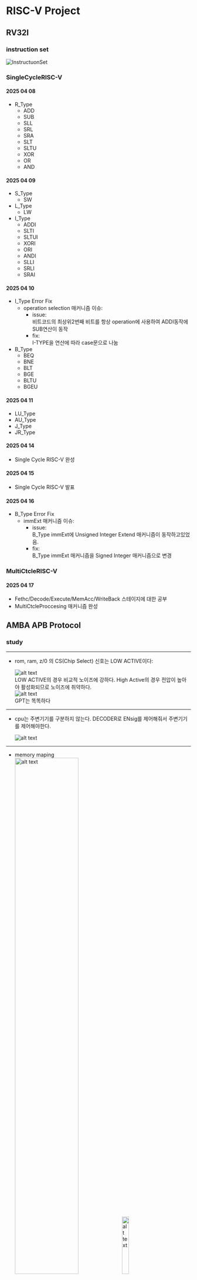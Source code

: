 # RISC-V Project

## RV32I

### instruction set

![InstructuonSet](./RV32I-1.png) 

### SingleCycleRISC-V

#### 2025 04 08

- R_Type  
  - ADD  
  - SUB  
  - SLL  
  - SRL  
  - SRA  
  - SLT  
  - SLTU  
  - XOR  
  - OR  
  - AND  

#### 2025 04 09

- S_Type  
  - SW  
- L_Type  
  - LW  
- I_Type  
  - ADDI  
  - SLTI  
  - SLTUI  
  - XORI  
  - ORI  
  - ANDI  
  - SLLI  
  - SRLI  
  - SRAI  

#### 2025 04 10

- I_Type Error Fix  
  - operation selection 매커니즘 이슈:  
    - issue:  
      비트코드의 최상위2번째 비트를 항상 operation에 사용하여 ADDI동작에 SUB연산이 동작 
    - fix:  
      I-TYPE을 연산에 따라 case문으로 나눔  
- B_Type  
  - BEQ  
  - BNE  
  - BLT  
  - BGE  
  - BLTU  
  - BGEU  

#### 2025 04 11

- LU_Type
- AU_Type
- J_Type
- JR_Type

#### 2025 04 14

- Single Cycle RISC-V 완성 

#### 2025 04 15

- Single Cycle RISC-V 발표 

#### 2025 04 16

- B_Type Error Fix
  - immExt 매커니즘 이슈:
    - issue:  
    B_Type immExt에 Unsigned Integer Extend 매커니즘이 동작하고있었음.
    - fix:  
    B_Type immExt 매커니즘을 Signed Integer 매커니즘으로 변경

### MultiCtcleRISC-V

#### 2025 04 17

- Fethc/Decode/Execute/MemAcc/WriteBack 스테이지에 대한 공부
- MultiCtcleProccesing 매커니즘 완성

## AMBA APB Protocol

### study

----------

- rom, ram, z/0 의 CS(Chip Select) 신호는 LOW ACTIVE이다:

    ![alt text](addr_map.png)  
  LOW ACTIVE의 경우 비교적 노이즈에 강하다. High Active의 경우 전압이 높아야 활성화되므로 노이즈에 취약하다.  
  ![alt text](image-2.png)  
  GPT는 똑똑하다

----------

- cpu는 주변기기를 구분하지 않는다. DECODER로 ENsig를 제어해줘서 주변기기를 제어해야한다.

  ![alt text](image-8.png)

----------

- memory maping  
  <img src="image.png" alt="alt text" style="width:60%;">
  <img src="image-1.png" alt="alt text" style="width:20%;">  

----------

- APB state  
  ![alt text](image-6.png)  
  - write  
    - T0: Idle, T1: Setup, T2: Acces(slave ready send), T3: Idle  
      ![alt text](image-3.png)  
      - T0: Idle, T1: Setup, T2: Acces(slave ready not send), T4: Acces(slave ready send), T5: Idle  
      ![alt text](image-4.png)  
    - read  
      - T0: Idle, T1: Setup, T2: Acces(slave ready send), T3: Idle  
      ![alt text](image-5.png)  
      - T0: Idle, T1: Setup, T2: Acces(slave ready not send), T4: Acces(slave ready send), T5: Idle  
      ![alt text](image-7.png)  
    - ready신호는 규격화 된 범용버스으로서 쓰기 위해 표준규격을 만든것이다  

### 2025 04 18  

- MASTER  Logical design
- SLAVE   Logical design

### 2025 04 20  

- CPU는 모든 패리패럴을 메모리와 구분하지 않고 항상 같은 형태(프로토콜)의 신호를 보낸다.  
    "주소를 던지고 값을 읽고 쓰는 구조"가 동일하다.

### 2025 04 21  

- paripheral device module template  
  - APB_INTERFACE
  - GPO  
  - GPI  
  - GPIO  

### 2025 04 22  

<img src="AMBA_APB_BUS_SC.png" alt="alt text" style="width:100%;">  
    
- APB interface 시험 적용
  - 7-SEGMENT  
    ![alt text](image-9.png)

### april miniProject  

- RISC-V SOC AMBA APB BUS 기반 Peripheral 설계  
- SystemVerilog TestBench  
- 발표일: 5/7  

### 2025 04 24

- SV Simulation 구조  
  ![alt text](image-10.png)  
  referenceModel: 시뮬레이션 예상값.  
  transfer: 값들을 한번에 쓰기위한 뭉탱이.  
  Generator: 값 생성 클래스  
  Driver: interface 접근/실행 클래스  
  Monitor: interface 접근/캡처 클래스  
  Scoreboard: interface 값 (refmodel과)비교 클래스  
  Interface: 실제 DUT와 연결되는 선들의 뭉탱이  
  Mailbox: C++의 컨테이너중 큐 역할.  
  - 시뮬레이션 출력 예시  
  

### 2025 04 24

- FIFO mem(QUEUE, IOBUFFER) 
  - 버퍼 사용 이유: 도메인간 클럭차이 또는 입출력동작속도의 차이가 생길때(싱크가 안맞을때) 데이터를 잡아둘 용도로 사용.
  - FIFO mem: 선입선출형 메모리
  - 구조  
  <img src="FIFO_MEM_구조.png" alt="alt text">  
  - 예시 입출력  
  <img src="FIFO_WaveDrom.png" alt="alt text">  
  <img src="image-12.png" alt="alt text">  
  <img src="image-14.png" alt="alt text">  
  - 합성된 회로  
  <img src="image-13.png" alt="alt text">
  - 시뮬레이션  
  <img src="image-15.png" alt="alt text">  

### 2025 04 25~27

- 입출력 버퍼 AMAB버스에 연결해보기.  
  <img src="image-16.png" alt="alt text"> 

### 2025 04 28

- DATA_SHEET 작성 예시  
  <img src="image-17.png" alt="alt text"> 
  - GP_COUNTER  
  <img src="image-18.png" alt="alt text"> 

## AMBA AXI Protocol  

### STUDY

- bus: brodcast식으로 한방에 전부 보냄  
- point to point: 일대일 연결  
- AXI is not BUS specification, but **point to point specification**  
  ![alt text](image-19.png)  
- AXI channels  
  ![alt text](image-20.png)  
  WR과 RD의 ADDR이 분리되어 복잡해보인다. 하지만 충분히 가치가 있을것.  
  각 채널은 uniderectional(단방향이다)
  각 체널이 단방향이기에 WRITE RESPONSE가 따로있다. READ Response는 READ Data에 포함시켜서 보낸다. (WRITE는 master to slave이기 때문에 slave의 상태를 master에게 알릴 필요가 있으나 READ는 slave to master이기에 READ Data가 곧 slave의 상태이다.)
  채널이 분리되어 있기 때문에 READ와 WRITE가 같은 시간(타이밍)에 **가능**하다.  
  ![alt text](image-21.png)  
  ![alt text](image-22.png)  
- channel handshake(valid ready handshake)  
  ![alt text](image-24.png)  
  ![alt text](image-23.png)  
  valid 신호는 inforamtion(예를들어 ADDR, RDATA, WDATA)이 유효함(valid)을 알린다.(거리,온습도 센서 할 때 done 신호를 생각하면 이해가 쉬울것)  
  ready 신호는 피수신자가 수신가능상태임을 알린다.  
  동기 handshake를 사용한다(clk에 맞춰서 동작한다.)  
- channel: 데이터 하나를 보내는 신호선 뭉탱이  
  ![alt text](image-25.png)  
- transaction: 같은 기능의 채널들의 뭉탱이  
  ![alt text](image-26.png)  
- axi와 ahb차이는? -> ahb는 브로드캐스트방식 한방에 보냄 axi는 포인트투포인트방식이며 밸리드레디핸드셰이크형태를 가진다. 덕분에 read write 동시에 가능.  
- Channel transfer examples(AXI는 아래 케이스가 다 되는 회로임)  
  - case1: valid를 받고나서 ready하는 경우(일반적인 상황)  
    ![alt text](image-27.png)  
    1: idle  
    2: valid high  
    3: ready high  
    4: handshake  
  - case2: information을 먼저 받고 ready를 하는 경우(데이터가 들어올것이 기대되는(확정된)상황)  
    ![alt text](image-28.png)  
    1: idle  
    2: ready high  
    3: valid high  
    4: handshake  
    (예시): waddr이 들어온 상태일때 WDATA가 들어올게 확실하니 미리 READY를 준비시켜서(asserted) 한클럭 클럭 아낄 수 있다  
  - case3: valid, ready동시(잘안쓰임 양측이 전부 조합회로여야 가능)  
    ![alt text](image-29.png)  
    1: idle  
    2: no change  
    3: valid, ready high  
    4: handshake  
- Write transaction: single data item  
  ![alt text](image-30.png)  
  ![alt text](image-31.png)  
  - Write transaction handshake dependencies  
    ![alt text](image-32.png)  
- Read transaction: single data item  
  ![alt text](image-34.png)
  - read transaction handshake dependencies  
  ![alt text](image-33.png)  

### 2025 05 12

- axi diagram  
  ![alt text](image-36.png)  
  
### 2025 05 12

- Xilinx AXI4-Lite  
  STRB: 사용 바이트부분를 할당하는 입력비트  
  ex)strb = 0001 -> 1바이트(8비트)  
    &emsp;strb = 0011 -> 2바이트(16비트)
